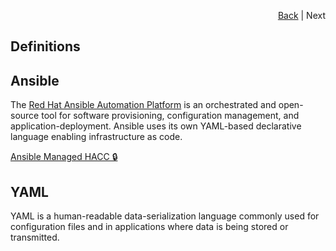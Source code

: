 <div id="readme" class="Box-body readme blob js-code-block-container">
<article class="markdown-body entry-content p-3 p-md-6" itemprop="text">
<p align="right">
<a href="https://github.com/fpgasystems/hacc">Back</a> | Next
</p>

# Definitions

## Ansible
The [Red Hat Ansible Automation Platform](https://www.ansible.com) is an orchestrated and open-source tool for software provisioning, configuration management, and application-deployment. Ansible uses its own YAML-based declarative language enabling infrastructure as code. 

[Ansible Managed HACC 🔒](https://gitlab.inf.ethz.ch/OU-SYSTEMS/alveo-cluster/-/blob/main/docs/ansible-managed-hacc.md)

## YAML
YAML is a human-readable data-serialization language commonly used for configuration files and in applications where data is being stored or transmitted. 